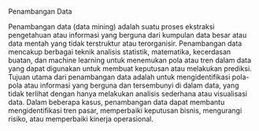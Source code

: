 Penambangan Data

Penambangan data (data mining) adalah suatu proses ekstraksi pengetahuan atau informasi yang berguna dari kumpulan data besar atau data mentah yang tidak terstruktur atau terorganisir. Penambangan data mencakup berbagai teknik analisis statistik, matematika, kecerdasan buatan, dan machine learning untuk menemukan pola atau tren dalam data yang dapat digunakan untuk membuat keputusan atau melakukan prediksi.
Tujuan utama dari penambangan data adalah untuk mengidentifikasi pola-pola atau informasi yang berguna dan tersembunyi di dalam data, yang tidak terlihat dengan hanya melakukan analisis sederhana atau visualisasi data. Dalam beberapa kasus, penambangan data dapat membantu mengidentifikasi tren pasar, memperbaiki keputusan bisnis, mengurangi risiko, atau memperbaiki kinerja operasional.